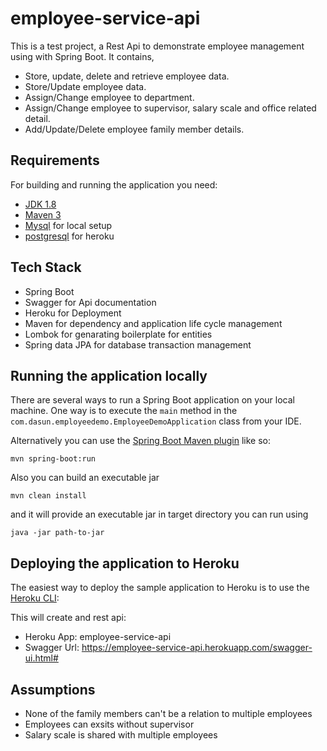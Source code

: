 # employee-service-api

This is a test project, a Rest Api to demonstrate employee management using with Spring Boot. It contains,

- Store, update, delete and retrieve employee data.
- Store/Update employee data.
- Assign/Change employee to department.
- Assign/Change employee to supervisor, salary scale and office related detail.
- Add/Update/Delete employee family member details.

## Requirements

For building and running the application you need:

- [JDK 1.8](http://www.oracle.com/technetwork/java/javase/downloads/jdk8-downloads-2133151.html)
- [Maven 3](https://maven.apache.org)
- [Mysql](https://www.mysql.com/) for local setup
- [postgresql](https://www.postgresql.org/) for heroku

## Tech Stack

- Spring Boot
- Swagger for Api documentation
- Heroku for Deployment
- Maven for dependency and application life cycle management
- Lombok for genarating boilerplate for entities
- Spring data JPA for database transaction management

## Running the application locally

There are several ways to run a Spring Boot application on your local machine. One way is to execute the `main` method in the `com.dasun.employeedemo.EmployeeDemoApplication` class from your IDE.

Alternatively you can use the [Spring Boot Maven plugin](https://docs.spring.io/spring-boot/docs/current/reference/html/build-tool-plugins-maven-plugin.html) like so:

```shell
mvn spring-boot:run
```

Also you can build an executable jar 

```shell
mvn clean install
```
and it will provide an executable jar in target directory you can run using 

```shell
java -jar path-to-jar
```

## Deploying the application to Heroku

The easiest way to deploy the sample application to Heroku is to use the [Heroku CLI](https://dashboard.heroku.com/):

This will create and rest api:

* Heroku App: employee-service-api
* Swagger Url: https://employee-service-api.herokuapp.com/swagger-ui.html#

## Assumptions

- None of the family members can't be a relation to multiple employees
- Employees can exsits without supervisor 
- Salary scale is shared with multiple employees

